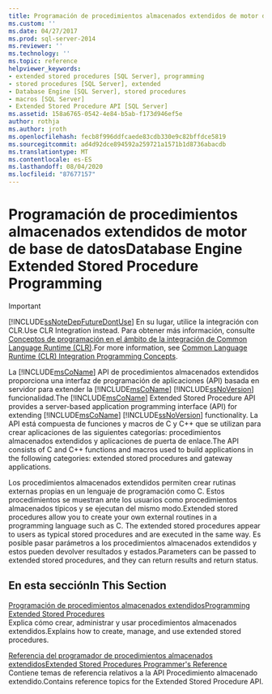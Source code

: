 ```yaml
---
title: Programación de procedimientos almacenados extendidos de motor de base de datos | Microsoft Docs
ms.custom: ''
ms.date: 04/27/2017
ms.prod: sql-server-2014
ms.reviewer: ''
ms.technology: ''
ms.topic: reference
helpviewer_keywords:
- extended stored procedures [SQL Server], programming
- stored procedures [SQL Server], extended
- Database Engine [SQL Server], stored procedures
- macros [SQL Server]
- Extended Stored Procedure API [SQL Server]
ms.assetid: 158a6765-0542-4e84-b5ab-f173d946ef5e
author: rothja
ms.author: jroth
ms.openlocfilehash: fecb8f996ddfcaede83cdb330e9c82bffdce5819
ms.sourcegitcommit: ad4d92dce894592a259721a1571b1d8736abacdb
ms.translationtype: MT
ms.contentlocale: es-ES
ms.lasthandoff: 08/04/2020
ms.locfileid: "87677157"
---
```

# <a name="database-engine-extended-stored-procedure-programming"></a><span data-ttu-id="98807-102">Programación de procedimientos almacenados extendidos de motor de base de datos</span><span class="sxs-lookup"><span data-stu-id="98807-102">Database Engine Extended Stored Procedure Programming</span></span>
    
> [!IMPORTANT]  
>  [!INCLUDE[ssNoteDepFutureDontUse](../includes/ssnotedepfuturedontuse-md.md)] <span data-ttu-id="98807-103">En su lugar, utilice la integración con CLR.</span><span class="sxs-lookup"><span data-stu-id="98807-103">Use CLR Integration instead.</span></span> <span data-ttu-id="98807-104">Para obtener más información, consulte [Conceptos de programación en el ámbito de la integración de Common Language Runtime &#40;CLR&#41;](clr-integration/common-language-runtime-clr-integration-programming-concepts.md).</span><span class="sxs-lookup"><span data-stu-id="98807-104">For more information, see [Common Language Runtime &#40;CLR&#41; Integration Programming Concepts](clr-integration/common-language-runtime-clr-integration-programming-concepts.md).</span></span>  
  
 <span data-ttu-id="98807-105">La [!INCLUDE[msCoName](../includes/msconame-md.md)] API de procedimientos almacenados extendidos proporciona una interfaz de programación de aplicaciones (API) basada en servidor para extender la [!INCLUDE[msCoName](../includes/msconame-md.md)] [!INCLUDE[ssNoVersion](../includes/ssnoversion-md.md)] funcionalidad.</span><span class="sxs-lookup"><span data-stu-id="98807-105">The [!INCLUDE[msCoName](../includes/msconame-md.md)] Extended Stored Procedure API provides a server-based application programming interface (API) for extending [!INCLUDE[msCoName](../includes/msconame-md.md)] [!INCLUDE[ssNoVersion](../includes/ssnoversion-md.md)] functionality.</span></span> <span data-ttu-id="98807-106">La API está compuesta de funciones y macros de C y C++ que se utilizan para crear aplicaciones de las siguientes categorías: procedimientos almacenados extendidos y aplicaciones de puerta de enlace.</span><span class="sxs-lookup"><span data-stu-id="98807-106">The API consists of C and C++ functions and macros used to build applications in the following categories: extended stored procedures and gateway applications.</span></span>  
  
 <span data-ttu-id="98807-107">Los procedimientos almacenados extendidos permiten crear rutinas externas propias en un lenguaje de programación como C. Estos procedimientos se muestran ante los usuarios como procedimientos almacenados típicos y se ejecutan del mismo modo.</span><span class="sxs-lookup"><span data-stu-id="98807-107">Extended stored procedures allow you to create your own external routines in a programming language such as C. The extended stored procedures appear to users as typical stored procedures and are executed in the same way.</span></span> <span data-ttu-id="98807-108">Es posible pasar parámetros a los procedimientos almacenados extendidos y estos pueden devolver resultados y estados.</span><span class="sxs-lookup"><span data-stu-id="98807-108">Parameters can be passed to extended stored procedures, and they can return results and return status.</span></span>  
  
## <a name="in-this-section"></a><span data-ttu-id="98807-109">En esta sección</span><span class="sxs-lookup"><span data-stu-id="98807-109">In This Section</span></span>  
 [<span data-ttu-id="98807-110">Programación de procedimientos almacenados extendidos</span><span class="sxs-lookup"><span data-stu-id="98807-110">Programming Extended Stored Procedures</span></span>](extended-stored-procedures-programming/database-engine-extended-stored-procedures-programming.md)  
 <span data-ttu-id="98807-111">Explica cómo crear, administrar y usar procedimientos almacenados extendidos.</span><span class="sxs-lookup"><span data-stu-id="98807-111">Explains how to create, manage, and use extended stored procedures.</span></span>  
  
 [<span data-ttu-id="98807-112">Referencia del programador de procedimientos almacenados extendidos</span><span class="sxs-lookup"><span data-stu-id="98807-112">Extended Stored Procedures Programmer's Reference</span></span>](extended-stored-procedures-reference/database-engine-extended-stored-procedures-reference.md)  
 <span data-ttu-id="98807-113">Contiene temas de referencia relativos a la API Procedimiento almacenado extendido.</span><span class="sxs-lookup"><span data-stu-id="98807-113">Contains reference topics for the Extended Stored Procedure API.</span></span>  
  
  
